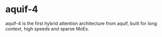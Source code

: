 # aquif-4
aquif-4 is the first hybrid attention architecture from aquif, built for long context, high speeds and sparse MoEs.
